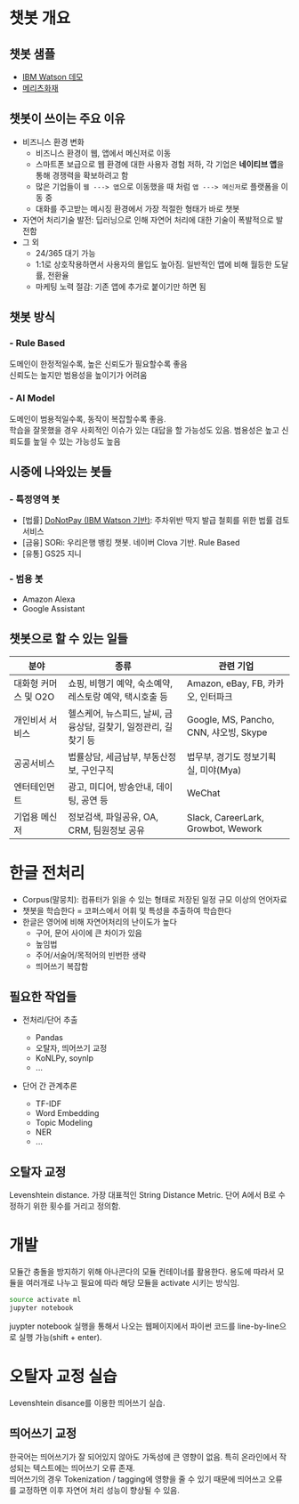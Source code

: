 # 챗봇 개요

## 챗봇 샘플

- [IBM Watson 데모](https://watson-assistant-demo.ng.bluemix.net)
- [메리츠화재](https://www.merizfire.com/health-and-kids/accident/teeth-good.do#!/)

## 챗봇이 쓰이는 주요 이유

- 비즈니스 환경 변화
  - 비즈니스 환경이 웹, 앱에서 메신저로 이동
  - 스마트폰 보급으로 웹 환경에 대한 사용자 경험 저하, 각 기업은 **네이티브 앱**을 통해 경쟁력을 확보하려고 함
  - 많은 기업들이 `웹 ---> 앱`으로 이동했을 때 처럼 `앱 ---> 메신저`로 플랫폼을 이동 중
  - 대화를 주고받는 메시징 환경에서 가장 적절한 형태가 바로 챗봇
- 자연어 처리기술 발전: 딥러닝으로 인해 자연어 처리에 대한 기술이 폭발적으로 발전함
- 그 외
  - 24/365 대기 가능
  - 1:1로 상호작용하면서 사용자의 몰입도 높아짐. 일반적인 앱에 비해 월등한 도달률, 전환율
  - 마케팅 노력 절감: 기존 앱에 추가로 붙이기만 하면 됨

## 챗봇 방식

### - Rule Based

도메인이 한정적일수록, 높은 신뢰도가 필요할수록 좋음  
신뢰도는 높지만 범용성을 높이기가 어려움

### - AI Model

도메인이 범용적일수록, 동작이 복잡할수록 좋음.  
학습을 잘못했을 경우 사회적인 이슈가 있는 대답을 할 가능성도 있음.
범용성은 높고 신뢰도를 높일 수 있는 가능성도 높음

## 시중에 나와있는 봇들

### - 특정영역 봇

- [법률] [DoNotPay (IBM Watson 기반)](https://www.donotpay.com/): 주차위반 딱지 발급 철회를 위한 법률 검토 서비스
- [금융] SORi: 우리은행 뱅킹 챗봇. 네이버 Clova 기반. Rule Based
- [유통] GS25 지니

### - 범용 봇

- Amazon Alexa
- Google Assistant

## 챗봇으로 할 수 있는 일들

| 분야 | 종류 | 관련 기업 |
|----|----|----|
| 대화형 커머스 및 O2O | 쇼핑, 비행기 예약, 숙소예약, 레스토랑 예약, 택시호출 등 | Amazon, eBay, FB, 카카오, 인터파크 |
| 개인비서 서비스 | 헬스케어, 뉴스피드, 날씨, 금융상담, 길찾기, 일정관리, 길 찾기 등 | Google, MS, Pancho, CNN, 샤오빙, Skype |
| 공공서비스 | 법률상담, 세금납부, 부동산정보, 구인구직 | 법무부, 경기도 정보기획실, 미야(Mya) |
| 엔터테인먼트 | 광고, 미디어, 방송안내, 데이팅, 공연 등 | WeChat |
| 기업용 메신저 | 정보검색, 파일공유, OA, CRM, 팀원정보 공유 | Slack, CareerLark, Growbot, Wework |

# 한글 전처리

- Corpus(말뭉치): 컴퓨터가 읽을 수 있는 형태로 저장된 일정 규모 이상의 언어자료
- 챗봇을 학습한다 = 코퍼스에서 어휘 및 특성을 추출하여 학습한다
- 한글은 영어에 비해 자연어처리의 난이도가 높다
  - 구어, 문어 사이에 큰 차이가 있음
  - 높임법
  - 주어/서술어/목적어의 빈번한 생략
  - 띄어쓰기 복잡함

## 필요한 작업들

- 전처리/단어 추출
  - Pandas
  - 오탈자, 띄어쓰기 교정
  - KoNLPy, soynlp
  - ...

- 단어 간 관계추론
  - TF-IDF
  - Word Embedding
  - Topic Modeling
  - NER
  - ...

## 오탈자 교정

Levenshtein distance. 가장 대표적인 String Distance Metric. 단어 A에서 B로 수정하기 위한 횟수를 거리고 정의함.

# 개발

모듈간 충돌을 방지하기 위해 아나콘다의 모듈 컨테이너를 활용한다. 용도에 따라서 모듈을 여러개로 나누고 필요에 따라 해당 모듈을 activate 시키는 방식임.

```bash
source activate ml
jupyter notebook
```

juypter notebook 실행을 통해서 나오는 웹페이지에서 파이썬 코드를 line-by-line으로 실행 가능(shift + enter).

# 오탈자 교정 실습

Levenshtein disance를 이용한 띄어쓰기 실습.

## 띄어쓰기 교정

한국어는 띄어쓰기가 잘 되어있지 않아도 가독성에 큰 영향이 없음. 특히 온라인에서 작성되는 텍스트에는 띄어쓰기 오류 존재.  
띄어쓰기의 경우 Tokenization / tagging에 영향을 줄 수 있기 때문에 띄어쓰고 오류를 교정하면 이후 자연어 처리 성능이 향상될 수 있음.
